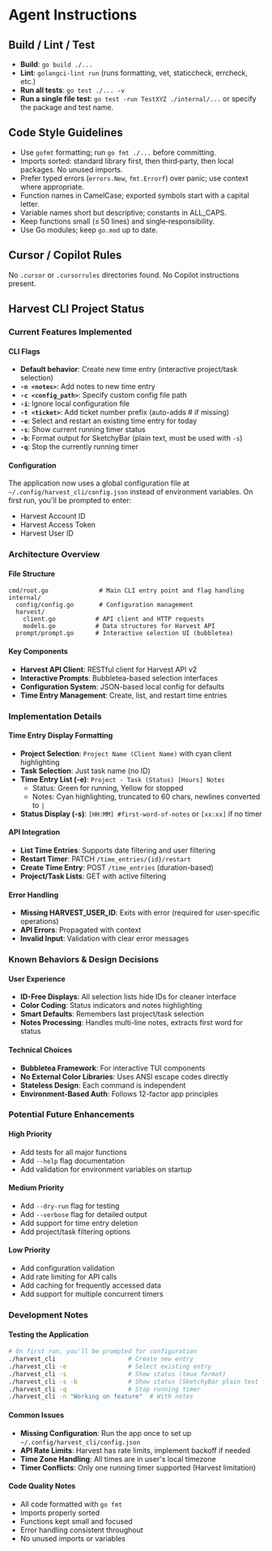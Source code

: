 # Agent Instructions

## Build / Lint / Test
- **Build**: `go build ./...`
- **Lint**: `golangci-lint run` (runs formatting, vet, staticcheck, errcheck, etc.)
- **Run all tests**: `go test ./... -v`
- **Run a single file test**: `go test -run TestXYZ ./internal/...` or specify the package and test name.

## Code Style Guidelines
- Use `gofmt` formatting; run `go fmt ./...` before committing.
- Imports sorted: standard library first, then third‑party, then local packages. No unused imports.
- Prefer typed errors (`errors.New`, `fmt.Errorf`) over panic; use context where appropriate.
- Function names in CamelCase; exported symbols start with a capital letter.
- Variable names short but descriptive; constants in ALL_CAPS.
- Keep functions small (≤ 50 lines) and single‑responsibility.
- Use Go modules; keep `go.mod` up to date.

## Cursor / Copilot Rules
No `.cursor` or `.cursorrules` directories found. No Copilot instructions present.

## Harvest CLI Project Status

### Current Features Implemented

#### CLI Flags
- **Default behavior**: Create new time entry (interactive project/task selection)
- **`-n <notes>`**: Add notes to new time entry
- **`-c <config_path>`**: Specify custom config file path
- **`-i`**: Ignore local configuration file
- **`-t <ticket>`**: Add ticket number prefix (auto-adds # if missing)
- **`-e`**: Select and restart an existing time entry for today
- **`-s`**: Show current running timer status
- **`-b`**: Format output for SketchyBar (plain text, must be used with `-s`)
- **`-q`**: Stop the currently running timer

#### Configuration
The application now uses a global configuration file at `~/.config/harvest_cli/config.json` instead of environment variables. On first run, you'll be prompted to enter:
- Harvest Account ID
- Harvest Access Token
- Harvest User ID

### Architecture Overview

#### File Structure
```
cmd/root.go              # Main CLI entry point and flag handling
internal/
  config/config.go       # Configuration management
  harvest/
    client.go           # API client and HTTP requests
    models.go           # Data structures for Harvest API
  prompt/prompt.go      # Interactive selection UI (bubbletea)
```

#### Key Components
- **Harvest API Client**: RESTful client for Harvest API v2
- **Interactive Prompts**: Bubbletea-based selection interfaces
- **Configuration System**: JSON-based local config for defaults
- **Time Entry Management**: Create, list, and restart time entries

### Implementation Details

#### Time Entry Display Formatting
- **Project Selection**: `Project Name (Client Name)` with cyan client highlighting
- **Task Selection**: Just task name (no ID)
- **Time Entry List (-e)**: `Project - Task (Status) [Hours] Notes`
  - Status: Green for running, Yellow for stopped
  - Notes: Cyan highlighting, truncated to 60 chars, newlines converted to `|`
- **Status Display (-s)**: `[HH:MM] #first-word-of-notes` or `[xx:xx]` if no timer

#### API Integration
- **List Time Entries**: Supports date filtering and user filtering
- **Restart Timer**: PATCH `/time_entries/{id}/restart`
- **Create Time Entry**: POST `/time_entries` (duration-based)
- **Project/Task Lists**: GET with active filtering

#### Error Handling
- **Missing HARVEST_USER_ID**: Exits with error (required for user-specific operations)
- **API Errors**: Propagated with context
- **Invalid Input**: Validation with clear error messages

### Known Behaviors & Design Decisions

#### User Experience
- **ID-Free Displays**: All selection lists hide IDs for cleaner interface
- **Color Coding**: Status indicators and notes highlighting
- **Smart Defaults**: Remembers last project/task selection
- **Notes Processing**: Handles multi-line notes, extracts first word for status

#### Technical Choices
- **Bubbletea Framework**: For interactive TUI components
- **No External Color Libraries**: Uses ANSI escape codes directly
- **Stateless Design**: Each command is independent
- **Environment-Based Auth**: Follows 12-factor app principles

### Potential Future Enhancements

#### High Priority
- Add tests for all major functions
- Add `--help` flag documentation
- Add validation for environment variables on startup

#### Medium Priority
- Add `--dry-run` flag for testing
- Add `--verbose` flag for detailed output
- Add support for time entry deletion
- Add project/task filtering options

#### Low Priority
- Add configuration validation
- Add rate limiting for API calls
- Add caching for frequently accessed data
- Add support for multiple concurrent timers

### Development Notes

#### Testing the Application
```bash
# On first run, you'll be prompted for configuration
./harvest_cli                    # Create new entry
./harvest_cli -e                 # Select existing entry
./harvest_cli -s                 # Show status (tmux format)
./harvest_cli -s -b              # Show status (SketchyBar plain text format)
./harvest_cli -q                 # Stop running timer
./harvest_cli -n "Working on feature"  # With notes
```

#### Common Issues
- **Missing Configuration**: Run the app once to set up `~/.config/harvest_cli/config.json`
- **API Rate Limits**: Harvest has rate limits, implement backoff if needed
- **Time Zone Handling**: All times are in user's local timezone
- **Timer Conflicts**: Only one running timer supported (Harvest limitation)

#### Code Quality Notes
- All code formatted with `go fmt`
- Imports properly sorted
- Functions kept small and focused
- Error handling consistent throughout
- No unused imports or variables

